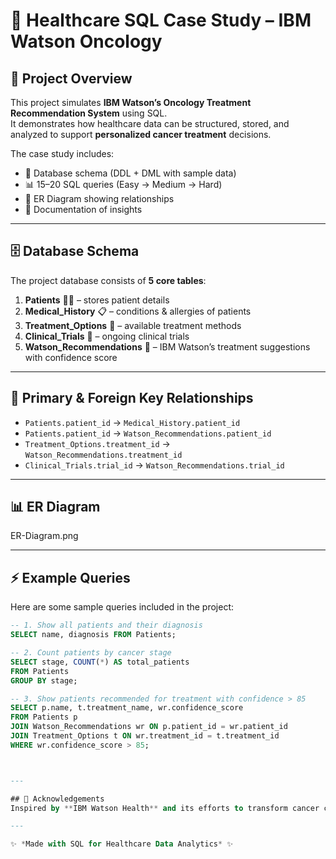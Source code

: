 # 🏥 Healthcare SQL Case Study – IBM Watson Oncology

## 📌 Project Overview
This project simulates **IBM Watson’s Oncology Treatment Recommendation System** using SQL.  
It demonstrates how healthcare data can be structured, stored, and analyzed to support **personalized cancer treatment** decisions.

The case study includes:
- 📂 Database schema (DDL + DML with sample data)
- 📊 15–20 SQL queries (Easy → Medium → Hard)
- 🔗 ER Diagram showing relationships
- 📘 Documentation of insights

---

## 🗄️ Database Schema
The project database consists of **5 core tables**:

1. **Patients** 🧑‍⚕️ – stores patient details  
2. **Medical_History** 📋 – conditions & allergies of patients  
3. **Treatment_Options** 💊 – available treatment methods  
4. **Clinical_Trials** 🧪 – ongoing clinical trials  
5. **Watson_Recommendations** 🤖 – IBM Watson’s treatment suggestions with confidence score  

---

## 🔑 Primary & Foreign Key Relationships
- `Patients.patient_id` → `Medical_History.patient_id`  
- `Patients.patient_id` → `Watson_Recommendations.patient_id`  
- `Treatment_Options.treatment_id` → `Watson_Recommendations.treatment_id`  
- `Clinical_Trials.trial_id` → `Watson_Recommendations.trial_id`  

---

## 📊 ER Diagram
ER-Diagram.png

---

## ⚡ Example Queries
Here are some sample queries included in the project:

```sql
-- 1. Show all patients and their diagnosis
SELECT name, diagnosis FROM Patients;

-- 2. Count patients by cancer stage
SELECT stage, COUNT(*) AS total_patients
FROM Patients
GROUP BY stage;

-- 3. Show patients recommended for treatment with confidence > 85
SELECT p.name, t.treatment_name, wr.confidence_score
FROM Patients p
JOIN Watson_Recommendations wr ON p.patient_id = wr.patient_id
JOIN Treatment_Options t ON wr.treatment_id = t.treatment_id
WHERE wr.confidence_score > 85;



---

## 🙌 Acknowledgements
Inspired by **IBM Watson Health** and its efforts to transform cancer care using **AI-driven treatment recommendations**.  

---

✨ *Made with SQL for Healthcare Data Analytics* ✨


